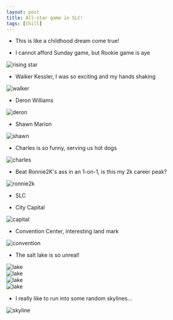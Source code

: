 ```yaml
---
layout: post
title: All-star game in SLC!
tags: [Chill]
---
```


- This is like a childhood dream come true!

- I cannot afford Sunday game, but Rookie game is aye

<img src="/images/2023-02-18/img1.jpg" alt="rising star" />

- Walker Kessler, I was so exciting and my hands shaking

<img src="/images/2023-02-18/img2.jpg" alt="walker" />

- Deron Williams

<img src="/images/2023-02-18/img3.jpg" alt="deron" />

- Shawn Marion

<img src="/images/2023-02-18/img8.jpg" alt="shawn" />

- Charles is so funny, serving us hot dogs

<img src="/images/2023-02-18/img4.jpg" alt="charles" />

- Beat Ronnie2K's ass in an 1-on-1, is this my 2k career peak?

<img src="/images/2023-02-18/img5.jpg" alt="ronnie2k" />

- SLC

- City Capital

<img src="/images/2023-02-18/img6.jpg" alt="capital" />

- Convention Center, interesting land mark

<img src="/images/2023-02-18/img9.jpg" alt="convention" />

- The salt lake is so unreal!

<img src="/images/2023-02-18/img7.jpg" alt="lake" />

<br/>

<img src="/images/2023-02-18/img10.jpg" alt="lake" />

<br/>

<img src="/images/2023-02-18/img11.jpg" alt="lake" />

<br/>

<img src="/images/2023-02-18/img12.jpg" alt="lake" />

<br/>

- I really like to run into some random skylines...

<img src="/images/2023-02-18/img13.jpg" alt="skyline" />